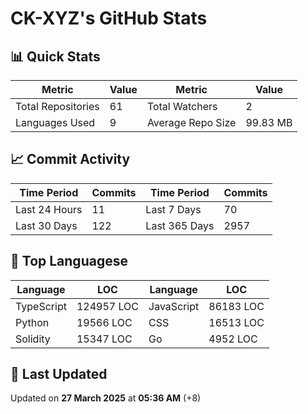 # CK-XYZ's GitHub Stats

## 📊 Quick Stats

| Metric               | Value       | Metric               | Value       |
|----------------------|-------------|----------------------|-------------|
| Total Repositories   | 61 | Total Watchers       | 2 |
| Languages Used       | 9 | Average Repo Size    | 99.83 MB |

## 📈 Commit Activity

| Time Period      | Commits      | Time Period      | Commits      |
|------------------|--------------|------------------|--------------|
| Last 24 Hours    | 11 | Last 7 Days      | 70 |
| Last 30 Days     | 122 | Last 365 Days    | 2957 |

## 📝 Top Languagese

| Language       | LOC        | Language       | LOC        |
|----------------|------------|----------------|------------|
| TypeScript       | 124957 LOC  | JavaScript       | 86183 LOC  |
| Python       | 19566 LOC  | CSS       | 16513 LOC  |
| Solidity       | 15347 LOC  | Go       | 4952 LOC  |

## 📅 Last Updated

Updated on **27 March 2025** at **05:36 AM** (+8)
